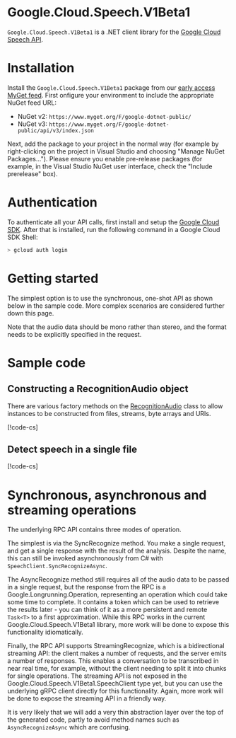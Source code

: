 # Google.Cloud.Speech.V1Beta1

`Google.Cloud.Speech.V1Beta1` is a .NET client library for the [Google
Cloud Speech API](https://cloud.google.com/speech).

# Installation

Install the `Google.Cloud.Speech.V1Beta1` package from our
[early access MyGet
feed](https://www.myget.org/gallery/google-dotnet-public).
First onfigure your environment to include the appropriate NuGet feed
URL:

- NuGet v2: `https://www.myget.org/F/google-dotnet-public/`
- NuGet v3: `https://www.myget.org/F/google-dotnet-public/api/v3/index.json`

Next, add the package to your project in the normal way (for example
by right-clicking on the project in Visual Studio and choosing
"Manage NuGet Packages..."). Please ensure you enable pre-release
packages (for example, in the Visual Studio NuGet user interface,
check the "Include prerelease" box).

# Authentication

To authenticate all your API calls, first install and setup the
[Google Cloud SDK](https://cloud.google.com/sdk/). After that is
installed, run the following command in a Google Cloud SDK Shell:

```sh
> gcloud auth login
```

# Getting started

The simplest option is to use the synchronous, one-shot API as shown
below in the sample code. More complex scenarios are considered further down this page.

Note that the audio data should be mono rather than stereo, and the
format needs to be explicitly specified in the request.

# Sample code

## Constructing a RecognitionAudio object

There are various factory methods on the
[RecognitionAudio](obj/api/Google.Cloud.Speech.V1Beta1.RecognitionAudio.yml) class to allow
instances to be constructed from files, streams, byte arrays and URIs.

[!code-cs[](obj/snippets/Google.Cloud.Speech.V1Beta1.RecognitionAudio.txt#FactoryMethods)]

## Detect speech in a single file

[!code-cs[](obj/snippets/Google.Cloud.Speech.V1Beta1.SpeechClient.txt#SyncRecognize)]

# Synchronous, asynchronous and streaming operations

The underlying RPC API contains three modes of operation.

The simplest is via the SyncRecognize method. You make a single
request, and get a single response with the result of the analysis.
Despite the name, this can still be invoked asynchronously from C#
with `SpeechClient.SyncRecognizeAsync`.

The AsyncRecognize method still requires all of the audio data to be
passed in a single request, but the response from the RPC is a
Google.Longrunning.Operation, representing an operation which could
take some time to complete. It contains a token which can be used to
retrieve the results later - you can think of it as a more
persistent and remote `Task<T>` to a first approximation. While this
RPC works in the current Google.Cloud.Speech.V1Beta1 library, more
work will be done to expose this functionality idiomatically.

Finally, the RPC API supports StreamingRecognize, which is a
bidirectional streaming API: the client makes a number of requests,
and the server emits a number of responses. This enables a
conversation to be transcribed in near real time, for example,
without the client needing to split it into chunks for single
operations. The streaming API is not exposed in the
Google.Cloud.Speech.V1Beta1.SpeechClient type yet, but you can use
the underlying gRPC client directly for this functionality. Again,
more work will be done to expose the streaming API in a friendly way.

It is very likely that we will add a very thin abstraction layer
over the top of the generated code, partly to avoid method names
such as `AsyncRecognizeAsync` which are confusing.
